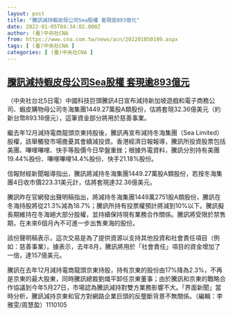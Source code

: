 ```yaml
---
layout: post
title: "騰訊減持蝦皮母公司Sea股權 套現逾893億元"
date: 2022-01-05T04:34:02.000Z
author: (臺)中央社CNA
from: https://www.cna.com.tw/news/acn/202201050109.aspx
tags: [ (臺)中央社CNA ]
categories: [ (臺)中央社CNA ]
---
```

<!--1641357242000-->
[騰訊減持蝦皮母公司Sea股權 套現逾893億元](https://www.cna.com.tw/news/acn/202201050109.aspx)
------

<div>
<div></div><div><p>（中央社台北5日電）中國科技巨頭騰訊4日宣布減持新加坡遊戲和電子商務公司、蝦皮購物母公司冬海集團1449.27萬股A類股份，估將套現32.36億美元（約新台幣893.18億元），這筆資金部分將用於慈善事業。</p><p>繼去年12月減持電商龍頭京東持股後，騰訊再宣布減持冬海集團（Sea Limited）股權，該舉觸發市場擔憂其會續減投資。香港經濟日報報導，騰訊所投資股票包括美團、嗶哩嗶哩、快手等股價今日早盤重挫；根據外電資料，騰訊分別持有美團19.44%股份、嗶哩嗶哩14.4%股份、快手21.18%股份。</p><p>信報財經新聞報導指出，騰訊將減持冬海集團1449.27萬股A類股份，若按冬海集團4日收市價223.31美元計，估將套現達32.36億美元。</p><p>騰訊昨在官網發出聲明稿指出，將減持冬海集團1449萬2751股A類股份，騰訊在冬海持股將從21.3%減為18.7%；騰訊所持有投票權預計將減到10%以下。騰訊擬長期維持在冬海絕大部分股權，並持續保持現有業務合作關係。騰訊將受限於禁售期，在未來6個月內不可進一步出售東海的股份。</p><p>該份聲明稿表示，這次交易是為了提供資源以支持其他投資和社會責任項目（例如：慈善事業）。據表示，去年8月，騰訊將用於「社會責任」項目的資金增加了一倍，達157億美元。</p><p>騰訊在去年12月減持電商龍頭京東持股，持有京東的股份由17%降為2.3%，不再是京東的最大股東，同時騰訊總裁劉熾平卸任京東董事；由於騰訊和京東的戰略合作協議到今年5月27日，市場認為騰訊減持對雙方業務影響不大。「界面新聞」當時分析，騰訊減持京東和官方對網路企業巨頭的反壟斷背景不無關係。（編輯：李雅雯/周慧盈）1110105</p></div>
</div>
